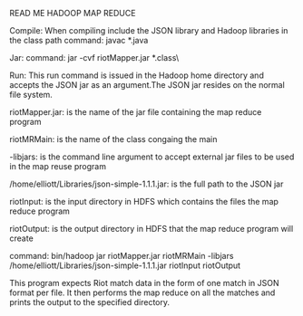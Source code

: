 READ ME HADOOP MAP REDUCE

Compile:
When compiling include the JSON library and Hadoop libraries in the class path
command: javac *.java

Jar:
command: jar -cvf riotMapper.jar *.class\

Run:
This run command is issued in the Hadoop home directory and accepts the JSON jar as an argument.The JSON jar resides on the normal file system.

riotMapper.jar: is the name of the jar file containing the map reduce program

riotMRMain: is the name of the class congaing the main

-libjars: is the command line argument to accept external jar files to be used in the map reuse program

/home/elliott/Libraries/json-simple-1.1.1.jar: is the full path to the JSON jar 

riotInput: is the input directory in HDFS which contains the files the map reduce program

riotOutput: is the output directory in HDFS that the map reduce program will create
  
command: bin/hadoop jar riotMapper.jar riotMRMain -libjars /home/elliott/Libraries/json-simple-1.1.1.jar riotInput riotOutput

This program expects Riot match data in the form of one match in JSON format per file. It then performs the map reduce on all the matches and prints the output to the specified directory. 
 
